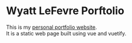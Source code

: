 # Wyatt LeFevre Porftolio
This is my [personal portfolio website](https://wyattlefevre.com/).  
It is a static web page built using vue and vuetify.
